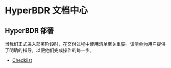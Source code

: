 # HyperBDR 文档中心

## HyperBDR 部署

当我们正式进入部署阶段时，在交付过程中使用清单至关重要。该清单为用户提供了明确的指导，以便他们完成操作的每一步。

- [Checklist](/zh/userguide/checklist/dr-checklist.html)
